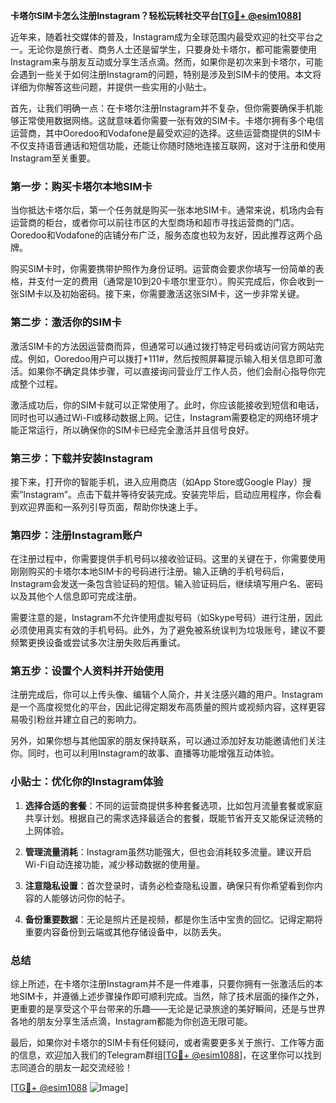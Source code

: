 **卡塔尔SIM卡怎么注册Instagram？轻松玩转社交平台[[TG💪+ @esim1088](https://t.me/s/esim1088)]**

近年来，随着社交媒体的普及，Instagram成为全球范围内最受欢迎的社交平台之一。无论你是旅行者、商务人士还是留学生，只要身处卡塔尔，都可能需要使用Instagram来与朋友互动或分享生活点滴。然而，如果你是初次来到卡塔尔，可能会遇到一些关于如何注册Instagram的问题，特别是涉及到SIM卡的使用。本文将详细为你解答这些问题，并提供一些实用的小贴士。

首先，让我们明确一点：在卡塔尔注册Instagram并不复杂，但你需要确保手机能够正常使用数据网络。这就意味着你需要一张有效的SIM卡。卡塔尔拥有多个电信运营商，其中Ooredoo和Vodafone是最受欢迎的选择。这些运营商提供的SIM卡不仅支持语音通话和短信功能，还能让你随时随地连接互联网，这对于注册和使用Instagram至关重要。

### **第一步：购买卡塔尔本地SIM卡**

当你抵达卡塔尔后，第一个任务就是购买一张本地SIM卡。通常来说，机场内会有运营商的柜台，或者你可以前往市区的大型商场和超市寻找运营商的门店。Ooredoo和Vodafone的店铺分布广泛，服务态度也较为友好，因此推荐这两个品牌。

购买SIM卡时，你需要携带护照作为身份证明。运营商会要求你填写一份简单的表格，并支付一定的费用（通常是10到20卡塔尔里亚尔）。购买完成后，你会收到一张SIM卡以及初始密码。接下来，你需要激活这张SIM卡，这一步非常关键。

### **第二步：激活你的SIM卡**

激活SIM卡的方法因运营商而异，但通常可以通过拨打特定号码或访问官方网站完成。例如，Ooredoo用户可以拨打*111#，然后按照屏幕提示输入相关信息即可激活。如果你不确定具体步骤，可以直接询问营业厅工作人员，他们会耐心指导你完成整个过程。

激活成功后，你的SIM卡就可以正常使用了。此时，你应该能接收到短信和电话，同时也可以通过Wi-Fi或移动数据上网。记住，Instagram需要稳定的网络环境才能正常运行，所以确保你的SIM卡已经完全激活并且信号良好。

### **第三步：下载并安装Instagram**

接下来，打开你的智能手机，进入应用商店（如App Store或Google Play）搜索“Instagram”。点击下载并等待安装完成。安装完毕后，启动应用程序，你会看到欢迎界面和一系列引导页面，帮助你快速上手。

### **第四步：注册Instagram账户**

在注册过程中，你需要提供手机号码以接收验证码。这里的关键在于，你需要使用刚刚购买的卡塔尔本地SIM卡的号码进行注册。输入正确的手机号码后，Instagram会发送一条包含验证码的短信。输入验证码后，继续填写用户名、密码以及其他个人信息即可完成注册。

需要注意的是，Instagram不允许使用虚拟号码（如Skype号码）进行注册，因此必须使用真实有效的手机号码。此外，为了避免被系统误判为垃圾账号，建议不要频繁更换设备或尝试多次注册失败后再重试。

### **第五步：设置个人资料并开始使用**

注册完成后，你可以上传头像、编辑个人简介，并关注感兴趣的用户。Instagram是一个高度视觉化的平台，因此记得定期发布高质量的照片或视频内容，这样更容易吸引粉丝并建立自己的影响力。

另外，如果你想与其他国家的朋友保持联系，可以通过添加好友功能邀请他们关注你。同时，也可以利用Instagram的故事、直播等功能增强互动体验。

### **小贴士：优化你的Instagram体验**

1. **选择合适的套餐**：不同的运营商提供多种套餐选项，比如包月流量套餐或家庭共享计划。根据自己的需求选择最适合的套餐，既能节省开支又能保证流畅的上网体验。
   
2. **管理流量消耗**：Instagram虽然功能强大，但也会消耗较多流量。建议开启Wi-Fi自动连接功能，减少移动数据的使用量。

3. **注意隐私设置**：首次登录时，请务必检查隐私设置，确保只有你希望看到你内容的人能够访问你的帖子。

4. **备份重要数据**：无论是照片还是视频，都是你生活中宝贵的回忆。记得定期将重要内容备份到云端或其他存储设备中，以防丢失。

### **总结**

综上所述，在卡塔尔注册Instagram并不是一件难事，只要你拥有一张激活后的本地SIM卡，并遵循上述步骤操作即可顺利完成。当然，除了技术层面的操作之外，更重要的是享受这个平台带来的乐趣——无论是记录旅途的美好瞬间，还是与世界各地的朋友分享生活点滴，Instagram都能为你创造无限可能。

最后，如果你对卡塔尔的SIM卡有任何疑问，或者需要更多关于旅行、工作等方面的信息，欢迎加入我们的Telegram群组[[TG💪+ @esim1088](https://t.me/s/esim1088)]，在这里你可以找到志同道合的朋友一起交流经验！

[[TG💪+ @esim1088](https://t.me/s/esim1088) ![Image](https://i.postimg.cc/4NQfJmqS/Snipaste-2025-05-13-00-14-12.png)]